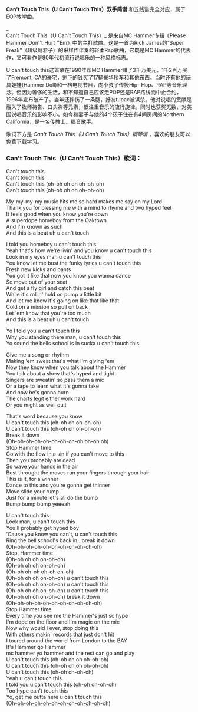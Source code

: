 

**Can't Touch This（U Can't Touch This）双手简谱** 和五线谱完全对应，属于EOP教学曲。

_  
Can't Touch This（U Can't Touch This）_ 是来自MC Hammer专辑《Please Hammer Don''t Hurt
''Em》中的主打歌曲。这是一首为Rick James的“Super Freak”（超级瘾君子）的采样作伴奏的轻柔Rap歌曲，它既是MC
Hammer的代表作，又可看作是90年代初流行说唱乐的一种风格标志。

  
U can't touch this这首歌在1990年帮MC Hammer赚了3千万美元，1千2百万买了Fremont,
CA的豪宅，剩下的钱买了17辆豪华轿车和其他东西。当时还有他的玩具娃娃(Hammer Doll)和一档电视节目，向小孩子传授Hip-
Hop、RAP等音乐理念。但因为奢侈的生活，和不知道自己应该走POP还是RAP路线而中止合约，1996年宣布破产了。当年还摔伤了一条腿，好友tupac被谋杀。他对说唱的贡献是融入了牧师祷告、口头禅等元素，很注重音乐的流行旋律。同时也获奖无数，对美国说唱音乐的影响不小。如今和妻子与他的4个孩子住在有4间房间的Northern
California，是一名传教士、福音歌手。

  
歌词下方是 _Can't Touch This（U Can't Touch This）钢琴谱_ ，喜欢的朋友可以免费下载学习。

### Can't Touch This（U Can't Touch This）歌词：

Can't touch this  
Can't touch this  
Can't touch this (oh-oh oh oh oh-oh-oh)  
Can't touch this (oh-oh oh oh oh-oh-oh)

My-my-my-my music hits me so hard makes me say oh my Lord  
Thank you for blessing me with a mind to rhyme and two hyped feet  
It feels good when you know you're down  
A superdope homeboy from the Oaktown  
And I'm known as such  
And this is a beat uh u can't touch

I told you homeboy u can't touch this  
Yeah that's how we're livin' and you know u can't touch this  
Look in my eyes man u can't touch this  
You know let me bust the funky lyrics u can't touch this  
Fresh new kicks and pants  
You got it like that now you know you wanna dance  
So move out of your seat  
And get a fly girl and catch this beat  
While it's rollin' hold on pump a little bit  
And let me know it's going on like that like that  
Cold on a mission so pull on back  
Let 'em know that you're too much  
And this is a beat uh u can't touch

Yo I told you u can't touch this  
Why you standing there man, u can't touch this  
Yo sound the bells school is in sucka u can't touch this

Give me a song or rhythm  
Making 'em sweat that's what I'm giving 'em  
Now they know when you talk about the Hammer  
You talk about a show that's hyped and tight  
Singers are sweatin' so pass them a mic  
Or a tape to learn what it's gonna take  
And now he's gonna burn  
The charts legit either work hard  
Or you might as well quit

That's word because you know  
U can't touch this (oh-oh oh oh-oh-oh)  
U can't touch this (oh-oh oh oh-oh-oh)  
Break it down  
(Oh-oh-oh-oh-oh-oh-oh-oh-oh oh-oh oh)  
Stop Hammer time  
Go with the flow in a sin if you can't move to this  
Then you probably are dead  
So wave your hands in the air  
Bust throught the moves run your fingers through your hair  
This is it, for a winner  
Dance to this and you're gonna get thinner  
Move slide your rump  
Just for a minute let's all do the bump  
Bump bump bump yeeeah

U can't touch this  
Look man, u can't touch this  
You'll probably get hyped boy  
'Cause you know you can't, u can't touch this  
Ring the bell school's back in...break it down  
(Oh-oh-oh-oh-oh-oh-oh-oh-oh-oh-oh)  
Stop, Hammer time  
(Oh-oh oh oh oh-oh-oh)  
(Oh-oh oh oh oh-oh-oh)  
(Oh-oh oh-oh oh-oh oh-oh)  
(Oh-oh oh oh oh-oh-oh) u can't touch this  
(Oh-oh oh oh oh-oh-oh) u can't touch this  
(Oh-oh oh oh oh-oh-oh) u can't touch this  
(Oh-oh oh oh oh-oh-oh) break it down  
(Oh-oh-oh-oh-oh-oh-oh-oh-oh-oh-oh)  
Stop Hammer time  
Every time you see me the Hammer's just so hype  
I'm dope on the floor and I'm magic on the mic  
Now why would I ever, stop doing this  
With others makin' records that just don't hit  
I toured around the world from London to the BAY  
It's Hammer go Hammer  
mc hammer yo hammer and the rest can go and play  
U can't touch this (oh-oh oh oh oh-oh-oh)  
U can't touch this (oh-oh oh oh oh-oh-oh)  
U can't touch this (oh-oh oh-oh-oh)  
Yeah u can't touch this  
I told you u can't touch this (oh-oh oh-oh-oh)  
Too hype can't touch this  
Yo, get me outta here u can't touch this  
(Oh-oh-oh-oh-oh-oh-oh-oh-oh-oh-oh-oh)

